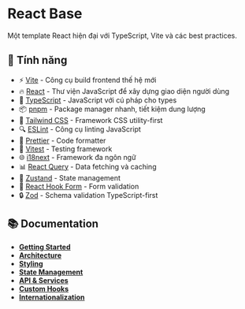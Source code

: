# React Base

Một template React hiện đại với TypeScript, Vite và các best practices.

## 🚀 Tính năng

- ⚡️ [Vite](https://vitejs.dev/) - Công cụ build frontend thế hệ mới
- 🔥 [React](https://reactjs.org/) - Thư viện JavaScript để xây dựng giao diện người dùng
- 💎 [TypeScript](https://www.typescriptlang.org/) - JavaScript với cú pháp cho types
- 📦 [pnpm](https://pnpm.io/) - Package manager nhanh, tiết kiệm dung lượng
- 🎨 [Tailwind CSS](https://tailwindcss.com/) - Framework CSS utility-first
- 🔍 [ESLint](https://eslint.org/) - Công cụ linting JavaScript
- 💖 [Prettier](https://prettier.io/) - Code formatter
- 🧪 [Vitest](https://vitest.dev/) - Testing framework
- 🌐 [i18next](https://www.i18next.com/) - Framework đa ngôn ngữ
- 📊 [React Query](https://tanstack.com/query/latest) - Data fetching và caching
- 🎯 [Zustand](https://github.com/pmndrs/zustand) - State management
- 📝 [React Hook Form](https://react-hook-form.com/) - Form validation
- 🔒 [Zod](https://zod.dev/) - Schema validation TypeScript-first

## 📚 Documentation

* **[Getting Started](docs/getting-started.md)**
* **[Architecture](docs/architecture.md)**
* **[Styling](docs/styling.md)**
* **[State Management](docs/state-management.md)**
* **[API & Services](docs/api-services.md)**
* **[Custom Hooks](docs/hooks.md)**
* **[Internationalization](docs/i18n.md)**

